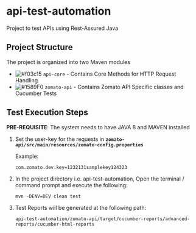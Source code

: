 # api-test-automation
Project to test APIs using Rest-Assured Java


## Project Structure

The project is organized into two Maven modules
* ![#f03c15](https://placehold.it/15/f03c15/000000?text=+) `api-core`
      - Contains Core Methods for HTTP Request Handling
* ![#1589F0](https://placehold.it/15/1589F0/000000?text=+) `zomato-api`
      - Contains Zomato API Specific classes and Cucumber Tests


## Test Execution Steps

**PRE-REQUISITE**: The system needs to have JAVA 8 and MAVEN installed


1. Set the user-key for the requests in 
   **`zomato-api/src/main/resources/zomato-config.properties`**
   
   Example:
   ```
   com.zomato.dev.key=1232131samplekey124323
   
   ```
2. In the project directory i.e. api-test-automation, Open the terminal / command prompt and execute the following:
    ```
    mvn -DENV=DEV clean test
    ```

3. Test Reports will be generated at the following path:
    ```
    api-test-automation/zomato-api/target/cucumber-reports/advanced-reports/cucumber-html-reports
    ```
